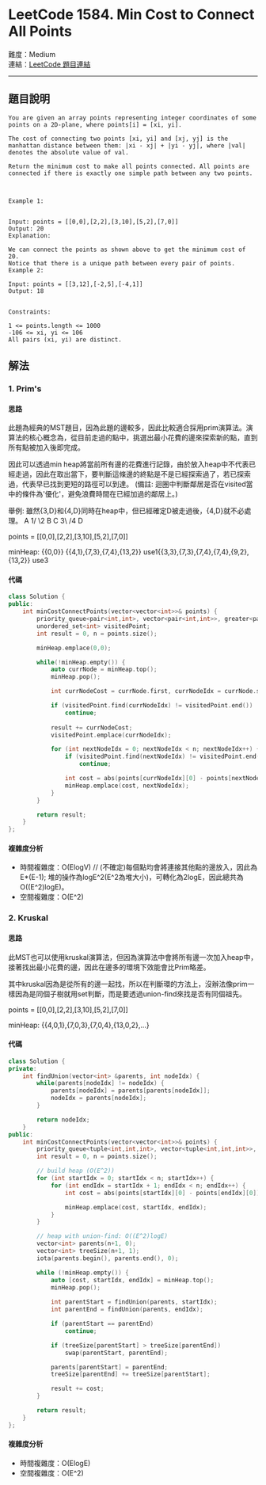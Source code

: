 # LeetCode 1584. Min Cost to Connect All Points

難度：Medium  
連結：[LeetCode 題目連結](https://leetcode.com/problems/min-cost-to-connect-all-points/description/)

---

## 題目說明
    
    You are given an array points representing integer coordinates of some points on a 2D-plane, where points[i] = [xi, yi].

    The cost of connecting two points [xi, yi] and [xj, yj] is the manhattan distance between them: |xi - xj| + |yi - yj|, where |val| denotes the absolute value of val.

    Return the minimum cost to make all points connected. All points are connected if there is exactly one simple path between any two points.

    

    Example 1:


    Input: points = [[0,0],[2,2],[3,10],[5,2],[7,0]]
    Output: 20
    Explanation: 

    We can connect the points as shown above to get the minimum cost of 20.
    Notice that there is a unique path between every pair of points.
    Example 2:

    Input: points = [[3,12],[-2,5],[-4,1]]
    Output: 18
    

    Constraints:

    1 <= points.length <= 1000
    -106 <= xi, yi <= 106
    All pairs (xi, yi) are distinct.

## 解法
### 1. Prim's
#### 思路

此題為經典的MST題目，因為此題的邊較多，因此比較適合採用prim演算法。演算法的核心概念為，從目前走過的點中，挑選出最小花費的邊來探索新的點，直到所有點被加入後即完成。

因此可以透過min heap將當前所有邊的花費進行記錄，由於放入heap中不代表已經走過，因此在取出當下，要判斷這條邊的終點是不是已經探索過了，若已探索過，代表早已找到更短的路徑可以到達。
(備註: 迴圈中判斷鄰居是否在visited當中的條件為'優化'，避免浪費時間在已經加過的鄰居上。)

舉例: 雖然{3,D}和{4,D}同時在heap中，但已經確定D被走過後，{4,D}就不必處理。
    A
  1/ \2
  B   C
  3\ /4
    D

points = [[0,0],[2,2],[3,10],[5,2],[7,0]]

minHeap: 
    {{0,0}}
    {{4,1},{7,3},{7,4},{13,2}}
use1{{3,3},{7,3},{7,4},{7,4},{9,2},{13,2}}
use3

#### 代碼
```c++
class Solution {
public:
    int minCostConnectPoints(vector<vector<int>>& points) {
        priority_queue<pair<int,int>, vector<pair<int,int>>, greater<pair<int,int>>> minHeap;   // {cost, nodeIdx}
        unordered_set<int> visitedPoint;
        int result = 0, n = points.size();

        minHeap.emplace(0,0);

        while(!minHeap.empty()) {
            auto currNode = minHeap.top();
            minHeap.pop();

            int currNodeCost = currNode.first, currNodeIdx = currNode.second;

            if (visitedPoint.find(currNodeIdx) != visitedPoint.end())
                continue;
            
            result += currNodeCost;
            visitedPoint.emplace(currNodeIdx);

            for (int nextNodeIdx = 0; nextNodeIdx < n; nextNodeIdx++) {
                if (visitedPoint.find(nextNodeIdx) != visitedPoint.end())
                    continue;

                int cost = abs(points[currNodeIdx][0] - points[nextNodeIdx][0]) + abs(points[currNodeIdx][1] - points[nextNodeIdx][1]);
                minHeap.emplace(cost, nextNodeIdx);
            }
        }

        return result;
    }
};
```

#### 複雜度分析

- 時間複雜度：O(ElogV) // (不確定)每個點均會將連接其他點的邊放入，因此為E*(E-1); 堆的操作為logE^2(E^2為堆大小)，可轉化為2logE，因此總共為O((E^2)logE)。
- 空間複雜度：O(E^2)

### 2. Kruskal
#### 思路

此MST也可以使用kruskal演算法，但因為演算法中會將所有邊一次加入heap中，接著找出最小花費的邊，因此在邊多的環境下效能會比Prim略差。

其中kruskal因為是從所有的邊一起找，所以在判斷環的方法上，沒辦法像prim一樣因為是同個子樹就用set判斷，而是要透過union-find來找是否有同個祖先。

points = [[0,0],[2,2],[3,10],[5,2],[7,0]]

minHeap: {{4,0,1},{7,0,3},{7,0,4},{13,0,2},...}

#### 代碼
```c++
class Solution {
private:
    int findUnion(vector<int> &parents, int nodeIdx) {
        while(parents[nodeIdx] != nodeIdx) {
            parents[nodeIdx] = parents[parents[nodeIdx]];
            nodeIdx = parents[nodeIdx];
        }

        return nodeIdx;
    }
public:
    int minCostConnectPoints(vector<vector<int>>& points) {
        priority_queue<tuple<int,int,int>, vector<tuple<int,int,int>>, greater<tuple<int,int,int>>> minHeap;
        int result = 0, n = points.size();

        // build heap (O(E^2))
        for (int startIdx = 0; startIdx < n; startIdx++) {
            for (int endIdx = startIdx + 1; endIdx < n; endIdx++) {
                int cost = abs(points[startIdx][0] - points[endIdx][0]) + abs(points[startIdx][1] - points[endIdx][1]);

                minHeap.emplace(cost, startIdx, endIdx);
            }
        }

        // heap with union-find: O((E^2)logE)
        vector<int> parents(n+1, 0);
        vector<int> treeSize(n+1, 1);
        iota(parents.begin(), parents.end(), 0);

        while (!minHeap.empty()) {
            auto [cost, startIdx, endIdx] = minHeap.top();
            minHeap.pop();
            
            int parentStart = findUnion(parents, startIdx);
            int parentEnd = findUnion(parents, endIdx);

            if (parentStart == parentEnd)
                continue;

            if (treeSize[parentStart] > treeSize[parentEnd])
                swap(parentStart, parentEnd);

            parents[parentStart] = parentEnd;
            treeSize[parentEnd] += treeSize[parentStart];

            result += cost;
        }

        return result;
    }
};
```

#### 複雜度分析

- 時間複雜度：O(ElogE)
- 空間複雜度：O(E^2)
